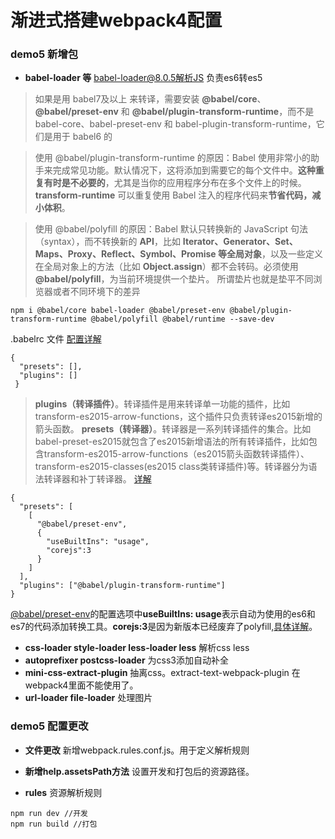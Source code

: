 # 渐进式搭建webpack4配置

### demo5 新增包 
* **babel-loader 等** 
babel-loader@8.0.5解析JS 负责es6转es5
> 如果是用 babel7及以上 来转译，需要安装 **@babel/core**、**@babel/preset-env** 和 **@babel/plugin-transform-runtime**，而不是 babel-core、babel-preset-env 和 babel-plugin-transform-runtime，它们是用于 babel6 的

> 使用 @babel/plugin-transform-runtime 的原因：Babel 使用非常小的助手来完成常见功能。默认情况下，这将添加到需要它的每个文件中。**这种重复有时是不必要的**，尤其是当你的应用程序分布在多个文件上的时候。
**transform-runtime** 可以重复使用 Babel 注入的程序代码来**节省代码，减小体积**。

> 使用 @babel/polyfill 的原因：Babel 默认只转换新的 JavaScript 句法（syntax），而不转换新的 **API**，比如 **Iterator、Generator、Set、Maps、Proxy、Reflect、Symbol、Promise 等全局对象**，以及一些定义在全局对象上的方法（比如 **Object.assign**）都不会转码。必须使用 **@babel/polyfill**，为当前环境提供一个垫片。
> 所谓垫片也就是垫平不同浏览器或者不同环境下的差异
```
npm i @babel/core babel-loader @babel/preset-env @babel/plugin-transform-runtime @babel/polyfill @babel/runtime --save-dev
```
.babelrc 文件
[配置详解](https://www.cnblogs.com/tugenhua0707/p/9452471.html)
```
{
  "presets": [],
  "plugins": []
 }
```
> **plugins（转译插件）**。转译插件是用来转译单一功能的插件，比如transform-es2015-arrow-functions，这个插件只负责转译es2015新增的箭头函数。
> **presets（转译器）**。转译器是一系列转译插件的集合。比如babel-preset-es2015就包含了es2015新增语法的所有转译插件，比如包含transform-es2015-arrow-functions（es2015箭头函数转译插件）、transform-es2015-classes(es2015 class类转译插件)等。转译器分为语法转译器和补丁转译器。
[详解](https://www.cnblogs.com/lsgxeva/p/7758184.html)

```
{
  "presets": [
    [
      "@babel/preset-env",
      {
        "useBuiltIns": "usage",
        "corejs":3
      }
    ]
  ],
  "plugins": ["@babel/plugin-transform-runtime"]
}
```
[@babel/preset-env](https://babeljs.io/docs/en/babel-preset-env)的配置选项中**useBuiltIns: usage**表示自动为使用的es6和es7的代码添加转换工具。**corejs:3**是因为新版本已经废弃了polyfill,[具体详解](https://babeljs.io/blog/2019/03/19/7.4.0#core-js-3-7646-https-githubcom-babel-babel-pull-7646)。


* **css-loader style-loader less-loader less**
解析css less
* **autoprefixer postcss-loader**
为css3添加自动补全
* **mini-css-extract-plugin**
抽离css。extract-text-webpack-plugin 在webpack4里面不能使用了。
* **url-loader file-loader**
处理图片

### demo5 配置更改

* **文件更改**
新增webpack.rules.conf.js。用于定义解析规则

* **新增help.assetsPath方法**
设置开发和打包后的资源路径。



* **rules** 
资源解析规则


```
npm run dev //开发
npm run build //打包
```